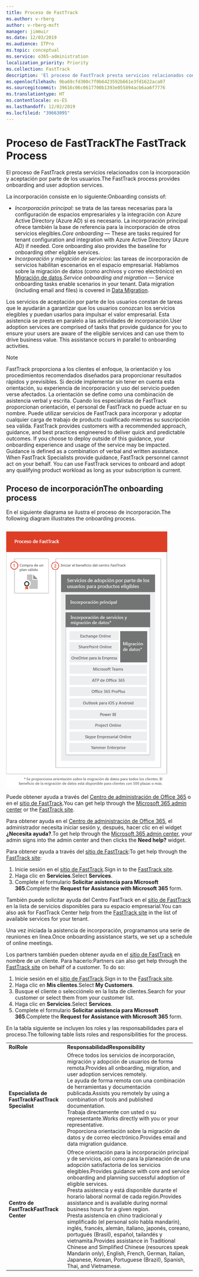 ```yaml
---
title: Proceso de FastTrack
ms.author: v-rberg
author: v-rberg-msft
manager: jimmuir
ms.date: 12/03/2019
ms.audience: ITPro
ms.topic: conceptual
ms.service: o365-administration
localization_priority: Priority
ms.collection: FastTrack
description: 'El proceso de FastTrack presta servicios relacionados con la incorporación y aceptación por parte de los usuarios. '
ms.openlocfilehash: 9ba69cfd300c7f0b6423592b661e3fd1622aca07
ms.sourcegitcommit: 39616c06c0617700b1393e055894acb6aa6f7776
ms.translationtype: HT
ms.contentlocale: es-ES
ms.lasthandoff: 12/02/2019
ms.locfileid: "39663095"
---
```

# <a name="the-fasttrack-process"></a><span data-ttu-id="eac47-103">Proceso de FastTrack</span><span class="sxs-lookup"><span data-stu-id="eac47-103">The FastTrack Process</span></span>

<span data-ttu-id="eac47-104">El proceso de FastTrack presta servicios relacionados con la incorporación y aceptación por parte de los usuarios.</span><span class="sxs-lookup"><span data-stu-id="eac47-104">The FastTrack process provides onboarding and user adoption services.</span></span> 
  
<span data-ttu-id="eac47-105">La incorporación consiste en lo siguiente:</span><span class="sxs-lookup"><span data-stu-id="eac47-105">Onboarding consists of:</span></span>
  
- <span data-ttu-id="eac47-p101">*Incorporación principal*: se trata de las tareas necesarias para la configuración de espacios empresariales y la integración con Azure Active Directory (Azure AD) si es necesario. La incorporación principal ofrece también la base de referencia para la incorporación de otros servicios elegibles.</span><span class="sxs-lookup"><span data-stu-id="eac47-p101">*Core onboarding* — These are tasks required for tenant configuration and integration with Azure Active Directory (Azure AD) if needed. Core onboarding also provides the baseline for onboarding other eligible services.</span></span> 
- <span data-ttu-id="eac47-p102">*Incorporación y migración de servicios*: las tareas de incorporación de servicios habilitan escenarios en el espacio empresarial. Hablamos sobre la migración de datos (como archivos y correo electrónico) en [Migración de datos](O365-data-migration.md).</span><span class="sxs-lookup"><span data-stu-id="eac47-p102">*Service onboarding and migration* — Service onboarding tasks enable scenarios in your tenant. Data migration (including email and files) is covered in [Data Migration](O365-data-migration.md).</span></span> 
    
<span data-ttu-id="eac47-p103">Los servicios de aceptación por parte de los usuarios constan de tareas que le ayudarán a garantizar que los usuarios conozcan los servicios elegibles y puedan usarlos para impulsar el valor empresarial. Esta asistencia se presta en paralelo a las actividades de incorporación.</span><span class="sxs-lookup"><span data-stu-id="eac47-p103">User adoption services are comprised of tasks that provide guidance for you to ensure your users are aware of the eligible services and can use them to drive business value. This assistance occurs in parallel to onboarding activities.</span></span>
  
> [!NOTE]
> <span data-ttu-id="eac47-p104">FastTrack proporciona a los clientes el enfoque, la orientación y los procedimientos recomendados diseñados para proporcionar resultados rápidos y previsibles. Si decide implementar sin tener en cuenta esta orientación, su experiencia de incorporación y uso del servicio pueden verse afectados. La orientación se define como una combinación de asistencia verbal y escrita. Cuando los especialistas de FastTrack proporcionan orientación, el personal de FastTrack no puede actuar en su nombre. Puede utilizar servicios de FastTrack para incorporar y adoptar cualquier carga de trabajo de producto cualificado mientras su suscripción sea válida. </span><span class="sxs-lookup"><span data-stu-id="eac47-p104">FastTrack provides customers with a recommended approach, guidance, and best practices engineered to deliver quick and predictable outcomes. If you choose to deploy outside of this guidance, your onboarding experience and usage of the service may be impacted. Guidance is defined as a combination of verbal and written assistance. When FastTrack Specialists provide guidance, FastTrack personnel cannot act on your behalf. You can use FastTrack services to onboard and adopt any qualifying product workload as long as your subscription is current.</span></span> 
  
## <a name="the-onboarding-process"></a><span data-ttu-id="eac47-117">Proceso de incorporación</span><span class="sxs-lookup"><span data-stu-id="eac47-117">The onboarding process</span></span>

<span data-ttu-id="eac47-118">En el siguiente diagrama se ilustra el proceso de incorporación.</span><span class="sxs-lookup"><span data-stu-id="eac47-118">The following diagram illustrates the onboarding process.</span></span>
  
![Escala de tiempo para el uso de la ventaja de incorporación](media/O365-Onboarding-Timeline.png)
  
<span data-ttu-id="eac47-120">Puede obtener ayuda a través del [Centro de administración de Office 365](https://go.microsoft.com/fwlink/?linkid=2032704) o en el [sitio de FastTrack](https://go.microsoft.com/fwlink/?linkid=780698).</span><span class="sxs-lookup"><span data-stu-id="eac47-120">You can get help through the [Microsoft 365 admin center](https://go.microsoft.com/fwlink/?linkid=2032704) or the [FastTrack site](https://go.microsoft.com/fwlink/?linkid=780698).</span></span> 

<span data-ttu-id="eac47-121">Para obtener ayuda en el [Centro de administración de Office 365](https://go.microsoft.com/fwlink/?linkid=2032704), el administrador necesita iniciar sesión y, después, hacer clic en el widget **¿Necesita ayuda?**.</span><span class="sxs-lookup"><span data-stu-id="eac47-121">To get help through the [Microsoft 365 admin center](https://go.microsoft.com/fwlink/?linkid=2032704), your admin signs into the admin center and then clicks the **Need help?** widget.</span></span> 

<span data-ttu-id="eac47-122">Para obtener ayuda a través del [sitio de FastTrack](https://go.microsoft.com/fwlink/?linkid=780698):</span><span class="sxs-lookup"><span data-stu-id="eac47-122">To get help through the [FastTrack site](https://go.microsoft.com/fwlink/?linkid=780698):</span></span> 
1.  <span data-ttu-id="eac47-123">Inicie sesión en el [sitio de FastTrack](https://go.microsoft.com/fwlink/?linkid=780698).</span><span class="sxs-lookup"><span data-stu-id="eac47-123">Sign in to the [FastTrack site](https://go.microsoft.com/fwlink/?linkid=780698).</span></span> 
2.  <span data-ttu-id="eac47-124">Haga clic en **Servicios**.</span><span class="sxs-lookup"><span data-stu-id="eac47-124">Select **Services**.</span></span>
3.  <span data-ttu-id="eac47-125">Complete el formulario **Solicitar asistencia para Microsoft 365**.</span><span class="sxs-lookup"><span data-stu-id="eac47-125">Complete the **Request for Assistance with Microsoft 365** form.</span></span> 
  
 <span data-ttu-id="eac47-126">También puede solicitar ayuda del Centro FastTrack en el [sitio de FastTrack](https://go.microsoft.com/fwlink/?linkid=780698) en la lista de servicios disponibles para su espacio empresarial.</span><span class="sxs-lookup"><span data-stu-id="eac47-126">You can also ask for FastTrack Center help from the [FastTrack site](https://go.microsoft.com/fwlink/?linkid=780698) in the list of available services for your tenant.</span></span> 
    
 <span data-ttu-id="eac47-127">Una vez iniciada la asistencia de incorporación, programamos una serie de reuniones en línea.</span><span class="sxs-lookup"><span data-stu-id="eac47-127">Once onboarding assistance starts, we set up a schedule of online meetings.</span></span>
    
<span data-ttu-id="eac47-p105">Los partners también pueden obtener ayuda en el [sitio de FastTrack](https://go.microsoft.com/fwlink/?linkid=780698) en nombre de un cliente. Para hacerlo:</span><span class="sxs-lookup"><span data-stu-id="eac47-p105">Partners can also get help through the [FastTrack site](https://go.microsoft.com/fwlink/?linkid=780698) on behalf of a customer. To do so:</span></span>
1.  <span data-ttu-id="eac47-130">Inicie sesión en el [sitio de FastTrack](https://go.microsoft.com/fwlink/?linkid=780698).</span><span class="sxs-lookup"><span data-stu-id="eac47-130">Sign in to the [FastTrack site](https://go.microsoft.com/fwlink/?linkid=780698).</span></span> 
2.  <span data-ttu-id="eac47-131">Haga clic en **Mis clientes**.</span><span class="sxs-lookup"><span data-stu-id="eac47-131">Select **My Customers**.</span></span>
3.  <span data-ttu-id="eac47-132">Busque el cliente o selecciónelo en la lista de clientes.</span><span class="sxs-lookup"><span data-stu-id="eac47-132">Search for your customer or select them from your customer list.</span></span>
4.  <span data-ttu-id="eac47-133">Haga clic en **Servicios**.</span><span class="sxs-lookup"><span data-stu-id="eac47-133">Select **Services**.</span></span>
5.  <span data-ttu-id="eac47-134">Complete el formulario **Solicitar asistencia para Microsoft 365**.</span><span class="sxs-lookup"><span data-stu-id="eac47-134">Complete the **Request for Assistance with Microsoft 365** form.</span></span> 

<span data-ttu-id="eac47-135">En la tabla siguiente se incluyen los roles y las responsabilidades para el proceso.</span><span class="sxs-lookup"><span data-stu-id="eac47-135">The following table lists roles and responsibilities for the process.</span></span>
    
|||
|:-----|:-----|
|<span data-ttu-id="eac47-136">**Rol**</span><span class="sxs-lookup"><span data-stu-id="eac47-136">**Role**</span></span> <br/> |<span data-ttu-id="eac47-137">**Responsabilidad**</span><span class="sxs-lookup"><span data-stu-id="eac47-137">**Responsibility**</span></span> <br/> |
|<span data-ttu-id="eac47-138">**Especialista de FastTrack**</span><span class="sxs-lookup"><span data-stu-id="eac47-138">**FastTrack Specialist**</span></span> <br/> |<span data-ttu-id="eac47-139">Ofrece todos los servicios de incorporación, migración y adopción de usuarios de forma remota.</span><span class="sxs-lookup"><span data-stu-id="eac47-139">Provides all onboarding, migration, and user adoption services remotely.</span></span>  <br/> <span data-ttu-id="eac47-140">Le ayuda de forma remota con una combinación de herramientas y documentación publicada.</span><span class="sxs-lookup"><span data-stu-id="eac47-140">Assists you remotely by using a combination of tools and published documentation.</span></span> <br/> <span data-ttu-id="eac47-141">Trabaja directamente con usted o su representante.</span><span class="sxs-lookup"><span data-stu-id="eac47-141">Works directly with you or your representative.</span></span> <br/> <span data-ttu-id="eac47-142">Proporciona orientación sobre la migración de datos y de correo electrónico.</span><span class="sxs-lookup"><span data-stu-id="eac47-142">Provides email and data migration guidance.</span></span>|
|<span data-ttu-id="eac47-143">**Centro de FastTrack**</span><span class="sxs-lookup"><span data-stu-id="eac47-143">**FastTrack Center**</span></span>  <br/> |<span data-ttu-id="eac47-144">Ofrece orientación para la incorporación principal y de servicios, así como para la planeación de una adopción satisfactoria de los servicios elegibles.</span><span class="sxs-lookup"><span data-stu-id="eac47-144">Provides guidance with core and service onboarding and planning successful adoption of eligible services.</span></span>  <br/> <span data-ttu-id="eac47-145">Presta asistencia y está disponible durante el horario laboral normal de cada región.</span><span class="sxs-lookup"><span data-stu-id="eac47-145">Provides assistance and is available during normal business hours for a given region.</span></span> <br/> <span data-ttu-id="eac47-146">Presta asistencia en chino tradicional y simplificado (el personal solo habla mandarín), inglés, francés, alemán, italiano, japonés, coreano, portugués (Brasil), español, tailandés y vietnamita.</span><span class="sxs-lookup"><span data-stu-id="eac47-146">Provides assistance in Traditional Chinese and Simplified Chinese (resources speak Mandarin only), English, French, German, Italian, Japanese, Korean, Portuguese (Brazil), Spanish, Thai, and Vietnamese.</span></span>|


  

